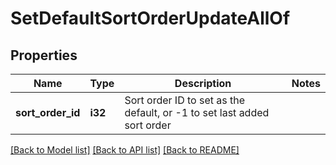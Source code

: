# SetDefaultSortOrderUpdateAllOf

## Properties

Name | Type | Description | Notes
------------ | ------------- | ------------- | -------------
**sort_order_id** | **i32** | Sort order ID to set as the default, or -1 to set last added sort order | 

[[Back to Model list]](../README.md#documentation-for-models) [[Back to API list]](../README.md#documentation-for-api-endpoints) [[Back to README]](../README.md)



